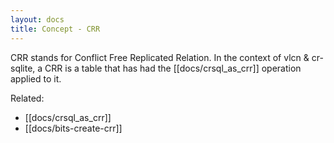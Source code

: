 ```yaml
---
layout: docs
title: Concept - CRR
---
```


CRR stands for Conflict Free Replicated Relation. In the context of vlcn & cr-sqlite, a CRR is a table that has had the [[docs/crsql_as_crr]] operation applied to it.

Related:
- [[docs/crsql_as_crr]]
- [[docs/bits-create-crr]]
